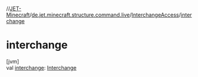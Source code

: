 //[JET-Minecraft](../../../index.md)/[de.jet.minecraft.structure.command.live](../index.md)/[InterchangeAccess](index.md)/[interchange](interchange.md)

# interchange

[jvm]\
val [interchange](interchange.md): [Interchange](../../de.jet.minecraft.structure.command/-interchange/index.md)
